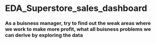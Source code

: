 # EDA_Superstore_sales_dashboard
### As a buisness manager, try to find out the weak areas where we work to make more profit, what all buisness problems we can derive by exploring the data
